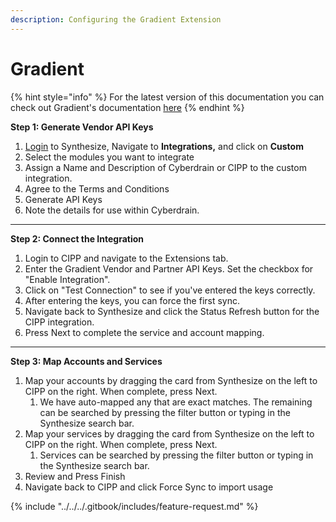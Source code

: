 ```yaml
---
description: Configuring the Gradient Extension
---
```


# Gradient

{% hint style="info" %}
For the latest version of this documentation you can check out Gradient's documentation [here](https://support.meetgradient.com/cipp)
{% endhint %}

**Step 1: Generate Vendor API Keys**

1. [Login](https://app.usegradient.com/login) to Synthesize, Navigate to **Integrations,** and click on **Custom**
2. Select the modules you want to integrate
3. Assign a Name and Description of Cyberdrain or CIPP to the custom integration.
4. Agree to the Terms and Conditions
5. Generate API Keys
6. Note the details for use within Cyberdrain.

***

**Step 2: Connect the Integration**

1. Login to CIPP and navigate to the Extensions tab.
2. Enter the Gradient Vendor and Partner API Keys. Set the checkbox for "Enable Integration".
3. Click on "Test Connection" to see if you've entered the keys correctly.
4. After entering the keys, you can force the first sync.
5. Navigate back to Synthesize and click the Status Refresh button for the CIPP integration.
6. Press Next to complete the service and account mapping.

***

**Step 3: Map Accounts and Services**

1. Map your accounts by dragging the card from Synthesize on the left to CIPP on the right. When complete, press Next. 
   1. We have auto-mapped any that are exact matches. The remaining can be searched by pressing the filter button or typing in the Synthesize search bar. 
2. Map your services by dragging the card from Synthesize on the left to CIPP on the right. When complete, press Next. 
   1. Services can be searched by pressing the filter button or typing in the Synthesize search bar. 
3. Review and Press Finish
4. Navigate back to CIPP and click Force Sync to import usage



{% include "../../../.gitbook/includes/feature-request.md" %}
